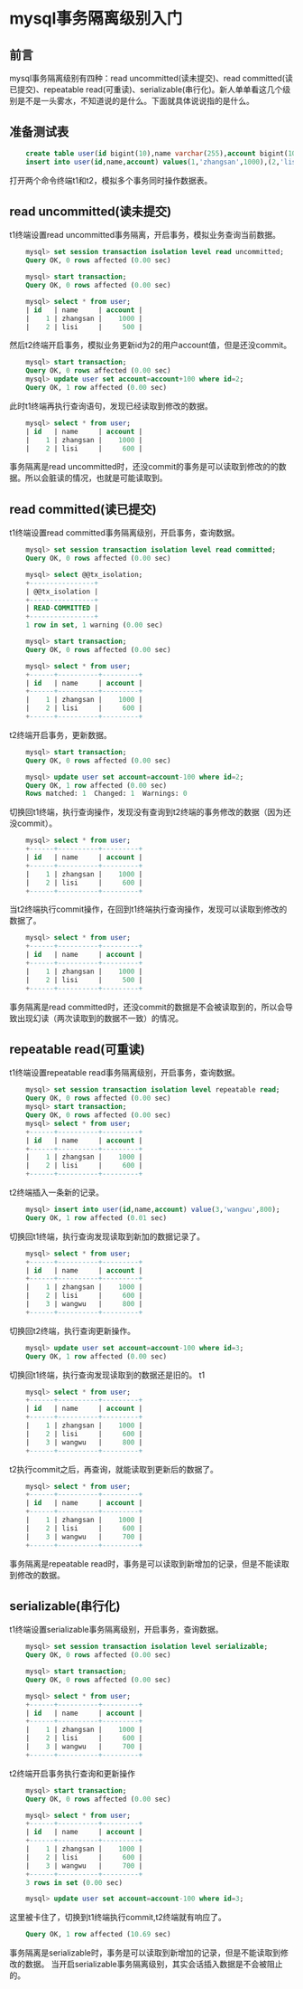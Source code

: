 # mysql事务隔离级别入门

## 前言
mysql事务隔离级别有四种：read uncommitted(读未提交)、read committed(读已提交)、repeatable read(可重读)、serializable(串行化)。新人单单看这几个级别是不是一头雾水，不知道说的是什么。下面就具体说说指的是什么。

## 准备测试表
```sql
    create table user(id bigint(10),name varchar(255),account bigint(10));
    insert into user(id,name,account) values(1,'zhangsan',1000),(2,'lisi',500);
```
打开两个命令终端t1和t2，模拟多个事务同时操作数据表。

## read uncommitted(读未提交)
t1终端设置read uncommitted事务隔离，开启事务，模拟业务查询当前数据。
```sql
    mysql> set session transaction isolation level read uncommitted;
    Query OK, 0 rows affected (0.00 sec)

    mysql> start transaction;
    Query OK, 0 rows affected (0.00 sec)

    mysql> select * from user;
    | id   | name     | account |
    |    1 | zhangsan |    1000 |
    |    2 | lisi     |     500 |
```

然后t2终端开启事务，模拟业务更新id为2的用户account值，但是还没commit。
```sql
    mysql> start transaction;
    Query OK, 0 rows affected (0.00 sec)
    mysql> update user set account=account+100 where id=2;
    Query OK, 1 row affected (0.00 sec)
```
此时t1终端再执行查询语句，发现已经读取到修改的数据。
```sql
    mysql> select * from user;
    | id   | name     | account |
    |    1 | zhangsan |    1000 |
    |    2 | lisi     |     600 |
```
事务隔离是read uncommitted时，还没commit的事务是可以读取到修改的的数据。所以会脏读的情况，也就是可能读取到。

## read committed(读已提交)
t1终端设置read committed事务隔离级别，开启事务，查询数据。
```sql
    mysql> set session transaction isolation level read committed;
    Query OK, 0 rows affected (0.00 sec)

    mysql> select @@tx_isolation;
    +----------------+
    | @@tx_isolation |
    +----------------+
    | READ-COMMITTED |
    +----------------+
    1 row in set, 1 warning (0.00 sec)

    mysql> start transaction;
    Query OK, 0 rows affected (0.00 sec)

    mysql> select * from user;
    +------+----------+---------+
    | id   | name     | account |
    +------+----------+---------+
    |    1 | zhangsan |    1000 |
    |    2 | lisi     |     600 |
    +------+----------+---------+
```
t2终端开启事务，更新数据。
```sql
    mysql> start transaction;
    Query OK, 0 rows affected (0.00 sec)

    mysql> update user set account=account-100 where id=2;
    Query OK, 1 row affected (0.00 sec)
    Rows matched: 1  Changed: 1  Warnings: 0
```

切换回t1终端，执行查询操作，发现没有查询到t2终端的事务修改的数据（因为还没commit）。
```sql
    mysql> select * from user;
    +------+----------+---------+
    | id   | name     | account |
    +------+----------+---------+
    |    1 | zhangsan |    1000 |
    |    2 | lisi     |     600 |
    +------+----------+---------+
```

当t2终端执行commit操作，在回到t1终端执行查询操作，发现可以读取到修改的数据了。
```sql
    mysql> select * from user;
    +------+----------+---------+
    | id   | name     | account |
    +------+----------+---------+
    |    1 | zhangsan |    1000 |
    |    2 | lisi     |     500 |
    +------+----------+---------+
```
事务隔离是read committed时，还没commit的数据是不会被读取到的，所以会导致出现幻读（两次读取到的数据不一致）的情况。

## repeatable read(可重读)
t1终端设置repeatable read事务隔离级别，开启事务，查询数据。
```sql
    mysql> set session transaction isolation level repeatable read;
    Query OK, 0 rows affected (0.00 sec)
    mysql> start transaction;
    Query OK, 0 rows affected (0.00 sec)
    mysql> select * from user;
    +------+----------+---------+
    | id   | name     | account |
    +------+----------+---------+
    |    1 | zhangsan |    1000 |
    |    2 | lisi     |     600 |
    +------+----------+---------+
```
t2终端插入一条新的记录。
```sql
    mysql> insert into user(id,name,account) value(3,'wangwu',800);
    Query OK, 1 row affected (0.01 sec)
```
切换回t1终端，执行查询发现读取到新加的数据记录了。
```sql
    mysql> select * from user;
    +------+----------+---------+
    | id   | name     | account |
    +------+----------+---------+
    |    1 | zhangsan |    1000 |
    |    2 | lisi     |     600 |
    |    3 | wangwu   |     800 |
    +------+----------+---------+
```
切换回t2终端，执行查询更新操作。
```sql
    mysql> update user set account=account-100 where id=3;
    Query OK, 1 row affected (0.00 sec)
```
切换回t1终端，执行查询发现读取到的数据还是旧的。
t1
```sql
    mysql> select * from user;
    +------+----------+---------+
    | id   | name     | account |
    +------+----------+---------+
    |    1 | zhangsan |    1000 |
    |    2 | lisi     |     600 |
    |    3 | wangwu   |     800 |
    +------+----------+---------+
```
t2执行commit之后，再查询，就能读取到更新后的数据了。
```sql
    mysql> select * from user;
    +------+----------+---------+
    | id   | name     | account |
    +------+----------+---------+
    |    1 | zhangsan |    1000 |
    |    2 | lisi     |     600 |
    |    3 | wangwu   |     700 |
    +------+----------+---------+
```
事务隔离是repeatable read时，事务是可以读取到新增加的记录，但是不能读取到修改的数据。

## serializable(串行化)
t1终端设置serializable事务隔离级别，开启事务，查询数据。
```sql
    mysql> set session transaction isolation level serializable;
    Query OK, 0 rows affected (0.00 sec)

    mysql> start transaction;
    Query OK, 0 rows affected (0.00 sec)

    mysql> select * from user;
    +------+----------+---------+
    | id   | name     | account |
    +------+----------+---------+
    |    1 | zhangsan |    1000 |
    |    2 | lisi     |     600 |
    |    3 | wangwu   |     700 |
    +------+----------+---------+
```
t2终端开启事务执行查询和更新操作
```sql
    mysql> start transaction;
    Query OK, 0 rows affected (0.00 sec)

    mysql> select * from user;
    +------+----------+---------+
    | id   | name     | account |
    +------+----------+---------+
    |    1 | zhangsan |    1000 |
    |    2 | lisi     |     600 |
    |    3 | wangwu   |     700 |
    +------+----------+---------+
    3 rows in set (0.00 sec)

    mysql> update user set account=account-100 where id=3;
```
这里被卡住了，切换到t1终端执行commit,t2终端就有响应了。
```sql
    Query OK, 1 row affected (10.69 sec)
```
事务隔离是serializable时，事务是可以读取到新增加的记录，但是不能读取到修改的数据。
当开启serializable事务隔离级别，其实会话插入数据是不会被阻止的。